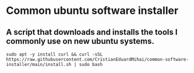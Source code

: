 # Common ubuntu software installer

## A script that downloads and installs the tools I commonly use on new ubuntu systems.

```
sudo apt -y install curl && curl -sSL https://raw.githubusercontent.com/CristianEduardMihai/common-software-installer/main/install.sh | sudo bash
```
